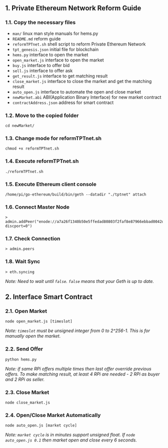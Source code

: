 ## 1. Private Ethereum Network Reform Guide

### 1.1. Copy the necessary files
  * `man/` linux man style manuals for hems.py
  * `README.md` reform guide
  * `reformTPTnet.sh` shell script to reform Private Ethereum Network
  * `tpt_genesis.json` initial file for blockchain
  * `hems.py` interface to open the market
  * `open_market.js` interface to open the market
  * `buy.js` interface to offer bid
  * `sell.js` interface to offer ask
  * `get_result.js` interface to get matching result
  * `close_market.js` interface to close the market and get the matching result
  * `auto_open.js` interface to automate the open and close market
  * `newMarket.abi` ABI(Application Binary Interface) for new market contract
  * `contractAddress.json` address for smart contract

### 1.2. Move to the copied folder

```shell
cd newMarket/
```

### 1.3. Change mode for reformTPTnet.sh

```shell
chmod +x reformTPTnet.sh
```

### 1.4. Execute reformTPTnet.sh

```shell
./reformTPTnet.sh
```

### 1.5. Execute Ethereum client console

```shell
/home/pi/go-ethereum/build/bin/geth --datadir "./tptnet" attach
```

### 1.6. Connect Master Node

```
> admin.addPeer("enode://a7a26f1340b50e5ffedad80803f2faf8e87966ebbad0042d403692919f9c773b9262d23481f525db302b59bac91cb13ec2e8807cbcc8e7da3aeb0c16507d509e@137.194.211.52:30303?discport=0")
```

### 1.7. Check Connection

```
> admin.peers
```

### 1.8. Wait Sync

```
> eth.syncing
```

*Note: Need to wait until `false`. `false` means that your Geth is up to date.*

## 2. Interface Smart Contract

### 2.1. Open Market

```shell
node open_market.js [timeslot]
```

*Note: `timeslot` must be unsigned integer from 0 to 2^256-1. This is for manually open the market.*

### 2.2. Send Offer

```shell
python hems.py
```

*Note: if same RPi offers multiple times then last offer override previous offers.
To make matching result, at least 4 RPi are needed - 2 RPi as buyer and 2 RPi as seller.*

### 2.3. Close Market

```shell
node close_market.js
```

### 2.4. Open/Close Market Automatically

```shell
node auto_open.js [market cycle]
```

*Note: `market cycle` is in minutes support unsigned float. If `node auto_open.js 0.1` then market open and close every 6 seconds.*
